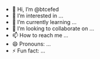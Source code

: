 - 👋 Hi, I’m @btcefed
- 👀 I’m interested in ...
- 🌱 I’m currently learning ...
- 💞️ I’m looking to collaborate on ...
- 📫 How to reach me ...
- 😄 Pronouns: ...
- ⚡ Fun fact: ...

<!---
btcefed/btcefed is a ✨ special ✨ repository because its `README.md` (this file) appears on your GitHub profile.
You can click the Preview link to take a look at your changes.
--->
